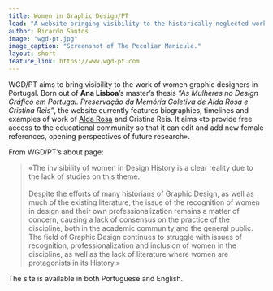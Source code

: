 ```yaml
---
title: Women in Graphic Design/PT
lead: "A website bringing visibility to the historically neglected work of Portuguese women designers."
author: Ricardo Santos
image: "wgd-pt.jpg"
image_caption: "Screenshot of The Peculiar Manicule."
layout: short
feature_link: https://www.wgd-pt.com
---
```


WGD/PT aims to bring visibility to the work of women graphic designers in Portugal. Born out of **Ana Lisboa**’s master’s thesis _“As Mulheres no Design Gráfico em Portugal. Preservação da Memória Coletiva de Alda Rosa e Cristina Reis”_, the website currently features biographies, timelines and examples of work of <a class="text cat-link author" href="/authors/Alda Rosa/">Alda Rosa</a> and Cristina Reis. It aims «to provide free access to the educational community so that it can edit and add new female references, opening perspectives of future research».

From WGD/PT’s about page:

<blockquote>

«The invisibility of women in Design History is a clear reality due to the lack of studies on this theme.<br><br>
Despite the efforts of many historians of Graphic Design, as well as much of the existing literature, the issue of the recognition of women in design and their own professionalization remains a matter of concern, causing a lack of consensus on the practice of the discipline, both in the academic community and the general public. The field of Graphic Design continues to struggle with issues of recognition, professionalization and inclusion of women in the discipline, as well as the lack of literature where women are protagonists in its History.»

</blockquote>
The site is available in both Portuguese and English.
